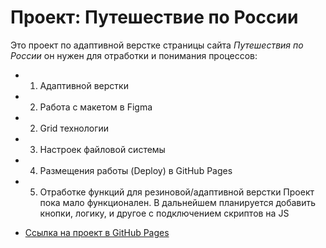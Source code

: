 # Проект: Путешествие по России

Это проект по адаптивной верстке страницы сайта *Путешествия по России* он нужен для отработки и понимания процессов:
* 1. Адаптивной верстки
* 2. Работа с макетом в Figma
* 2. Grid технологии
* 3. Настроек файловой системы
* 4. Размещения работы (Deploy) в GitHub Pages
* 5. Отработке функций для резиновой/адаптивной верстки
Проект пока мало функционален.
В дальнейшем планируется добавить кнопки, логику, и другое с подключением скриптов на JS

* [Ссылка на проект в GitHub Pages](https://byglebb.github.io/russian-travel/index.html)

